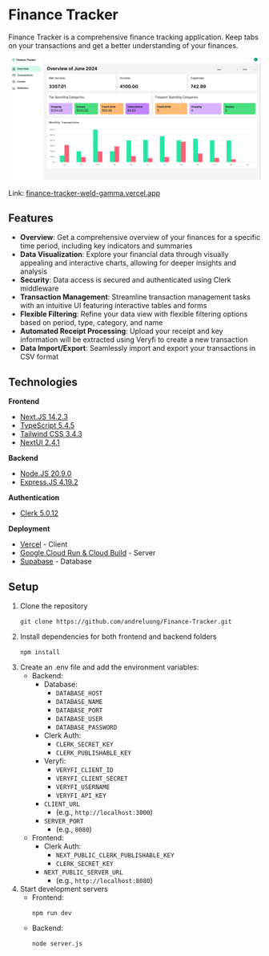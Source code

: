 # Finance Tracker

Finance Tracker is a comprehensive finance tracking application. Keep tabs on your transactions and get a better understanding of your finances.

!["Overview"](/frontend/public/assets/images/overview.png "Overview")

Link: [finance-tracker-weld-gamma.vercel.app](https://finance-tracker-weld-gamma.vercel.app)



## Features

- **Overview**: Get a comprehensive overview of your finances for a specific time period, including key indicators and summaries
- **Data Visualization**: Explore your financial data through visually appealing and interactive charts, allowing for deeper insights and analysis
- **Security**: Data access is secured and authenticated using Clerk middleware
- **Transaction Management**: Streamline transaction management tasks with an intuitive UI featuring interactive tables and forms
- **Flexible Filtering**: Refine your data view with flexible filtering options based on period, type, category, and name
- **Automated Receipt Processing**: Upload your receipt and key information will be extracted using Veryfi to create a new transaction
- **Data Import/Export**: Seamlessly import and export your transactions in CSV format


## Technologies

**Frontend**
- [Next.JS 14.2.3](https://nextjs.org/)
- [TypeScript 5.4.5](https://www.typescriptlang.org/)
- [Tailwind CSS 3.4.3](https://tailwindcss.com/)
- [NextUI 2.4.1](https://nextui.org/)

**Backend**
- [Node.JS 20.9.0](https://nodejs.org/en)
- [Express.JS 4.19.2](https://expressjs.com/)

**Authentication**
- [Clerk 5.0.12](https://clerk.com/)

**Deployment**
- [Vercel](https://vercel.com/home) - Client
- [Google Cloud Run & Cloud Build](https://cloud.google.com/?hl=en) - Server
- [Supabase](https://supabase.com/) - Database


## Setup

1. Clone the repository
    ```
    git clone https://github.com/andreluong/Finance-Tracker.git
    ```
2. Install dependencies for both frontend and backend folders
    ```
    npm install
    ```
3. Create an .env file and add the environment variables:
    - Backend:
        - Database:
            - `DATABASE_HOST`
            - `DATABASE_NAME`
            - `DATABASE_PORT`
            - `DATABASE_USER`
            - `DATABASE_PASSWORD`
        - Clerk Auth:
            - `CLERK_SECRET_KEY`
            - `CLERK_PUBLISHABLE_KEY`
        - Veryfi:
            - `VERYFI_CLIENT_ID`
            - `VERYFI_CLIENT_SECRET`
            - `VERYFI_USERNAME`
            - `VERYFI_API_KEY`
        - `CLIENT_URL` 
            - (e.g., `http://localhost:3000`)
        - `SERVER_PORT` 
            - (e.g., `8080`)
    - Frontend:
        - Clerk Auth:
            - `NEXT_PUBLIC_CLERK_PUBLISHABLE_KEY`
            - `CLERK_SECRET_KEY`
        - `NEXT_PUBLIC_SERVER_URL` 
            - (e.g., `http://localhost:8080`)
4. Start development servers
    - Frontend: 
        ```
        npm run dev
        ```
    - Backend: 
        ```
        node server.js
        ```
